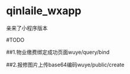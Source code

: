 # qinlaile_wxapp
亲来了小程序版本

#TODO

##1.物业缴费绑定成功页面wuye/query/bind

##2.报修图片上传base64编码wuye/public/create


